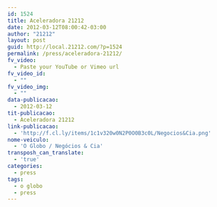 ```yaml
---
id: 1524
title: Aceleradora 21212
date: 2012-03-12T08:00:42-03:00
author: "21212"
layout: post
guid: http://local.21212.com/?p=1524
permalink: /press/aceleradora-21212/
fv_video:
  - Paste your YouTube or Vimeo url
fv_video_id:
  - ""
fv_video_img:
  - ""
data-publicacao:
  - 2012-03-12
tit-publicacao:
  - Aceleradora 21212
link-publicacao:
  - 'http://f.cl.ly/items/1c1v320w0N2P0O0B3c0L/Negocios&Cia.png'
nome-veiculo:
  - 'O Globo / Negócios & Cia'
transposh_can_translate:
  - 'true'
categories:
  - press
tags:
  - o globo
  - press
---
```

